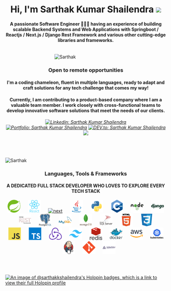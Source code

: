 
<h1 align="center">Hi, I'm Sarthak Kumar Shailendra <img src="https://media.giphy.com/media/hvRJCLFzcasrR4ia7z/giphy.gif" width="25px"> </h1>

<h4 align="center">A passionate Software Engineer 👨🏻‍💻 having an experience of building scalable Backend Systems and Web Applications with Springboot / Reactjs / Next.js / Django Rest Framework and various other cutting-edge libraries and frameworks.</h4>
<br>
<img align="right" width="350" alt="Sarthak" src="https://github.com/user-attachments/assets/1933184a-6255-4efb-b3be-2e1a8f77dae5">
<!-- https://github.com/user-attachments/assets/b1ecfb32-df29-4ed8-9734-8c470d5c3db4 -->

<br>

<h3 align="center">Open to remote opportunities </h3>

<h4 align="center"> I'm a coding chameleon, fluent in multiple languages, ready to adapt and craft solutions for any tech challenge that comes my way! </h4>

<h4 align="center"> Currently, I am contributing to a product-based company where I am a valuable team member. I work closely with cross-functional teams to develop innovative software solutions that meet the needs of our clients. </h4>

<h6 align="center">

[![Linkedin: Sarthak Kumar Shailendra](https://img.shields.io/badge/-Sarthak%20Kumar%20Shailendra-blue?style=flat-square&logo=linkedin&logoColor=white&link=https://www.linkedin.com/in/sarthak-kumar-shailendra/)](https://www.linkedin.com/in/sarthak-kumar-shailendra/)
[![Portfolio: Sarthak Kumar Shailendra](https://img.shields.io/badge/-👨🏻‍💻%20Portfolio-steelblue?style=flat-square&logo=&logoColor=white&link=https://sarthak-kumar-shailendra.github.io/portfolio/)](https://sarthak-kumar-shailendra.github.io/portfolio/)
[![DEV.to: Sarthak Kumar Shailendra](https://img.shields.io/badge/-Blogs-white?style=flat-square&logo=dev.to&logoColor=black&link=https://dev.to/sarthakkumarshailendra)](https://dev.to/sarthakkumarshailendra)
![](https://komarev.com/ghpvc/?username=sarthak-kumar-shailendra&color=0f77bd&style=flat)
</h6>
<!-- <div class="button2-margin"><a class="main-button" href="https://drive.google.com/file/d/1Csq5_jc6Oo0goOVYkmU5b8whCXvz6b00/view" target="_blank">See my resume</a></div> -->

<br>
<br>
<img align="left" width="350" alt="Sarthak" src="https://github.com/user-attachments/assets/eab249b3-4587-404d-b452-ed51d03c4c45">
<!-- https://github.com/user-attachments/assets/e8aa10cb-682f-4f57-90ed-edfd97d688ab -->

<br>
<div>
<h3 align="center"> Languages, Tools & Frameworks </h3>
<h4 align="center">A DEDICATED FULL STACK DEVELOPER WHO LOVES TO EXPLORE EVERY TECH STACK</h4>
</div>
<div align="center">

[<img src="https://raw.githubusercontent.com/devicons/devicon/master/icons/spring/spring-original.svg" alt="spring" height="40"/>](https://spring.io/)
&nbsp;&nbsp;&nbsp;&nbsp;
[<img src="https://raw.githubusercontent.com/devicons/devicon/master/icons/react/react-original-wordmark.svg" alt="react" height="40"/>](https://reactjs.org/)
&nbsp;&nbsp;&nbsp;&nbsp;
[<img src="https://cdn.jsdelivr.net/gh/devicons/devicon@latest/icons/nextjs/nextjs-original.svg" alt="next" height="40"/>](https://nextjs.org/)
&nbsp;&nbsp;&nbsp;&nbsp;
[<img src="https://raw.githubusercontent.com/devicons/devicon/master/icons/java/java-original.svg" alt="java" height="40"/>](https://www.java.com/)
&nbsp;&nbsp;&nbsp;&nbsp;
[<img src="https://raw.githubusercontent.com/devicons/devicon/master/icons/python/python-original.svg" alt="python" height="40"/>](https://www.python.org/)
&nbsp;&nbsp;&nbsp;&nbsp;
[<img src="https://raw.githubusercontent.com/devicons/devicon/master/icons/cplusplus/cplusplus-original.svg" alt="cplusplus" height="40"/>](https://www.w3schools.com/cpp/)
&nbsp;&nbsp;&nbsp;&nbsp;
[<img src="https://raw.githubusercontent.com/devicons/devicon/master/icons/nodejs/nodejs-original-wordmark.svg" alt="nodejs" height="40"/>](https://nodejs.org)
&nbsp;&nbsp;&nbsp;&nbsp;
[<img src="https://raw.githubusercontent.com/devicons/devicon/master/icons/django/django-plain-wordmark.svg" alt="django" height="40"/>](https://www.djangoproject.com/)
&nbsp;&nbsp;&nbsp;&nbsp;
[<img src="https://raw.githubusercontent.com/devicons/devicon/master/icons/djangorest/djangorest-original-wordmark.svg" alt="djangorest" height="40"/>](https://www.django-rest-framework.org/)
&nbsp;&nbsp;&nbsp;&nbsp;
[<img src="https://raw.githubusercontent.com/devicons/devicon/master/icons/postgresql/postgresql-original-wordmark.svg" alt="postgresql" height="40"/>](https://www.postgresql.org/)
&nbsp;&nbsp;&nbsp;&nbsp;
[<img src="https://raw.githubusercontent.com/devicons/devicon/master/icons/mysql/mysql-original-wordmark.svg" alt="mysql" height="40"/>](https://www.mysql.com/)
&nbsp;&nbsp;&nbsp;&nbsp;
[<img src="https://raw.githubusercontent.com/devicons/devicon/master/icons/mongodb/mongodb-original-wordmark.svg" alt="mongodb" height="40"/>](https://www.mongodb.com/)
&nbsp;&nbsp;&nbsp;&nbsp;
[<img src="https://raw.githubusercontent.com/devicons/devicon/master/icons/microsoftsqlserver/microsoftsqlserver-original-wordmark.svg" alt="microsoftsqlserver" height="40"/>](https://www.microsoft.com/en-in/sql-server/sql-server-downloads/)
&nbsp;&nbsp;&nbsp;&nbsp;
[<img src="https://raw.githubusercontent.com/devicons/devicon/master/icons/html5/html5-original-wordmark.svg" alt="html5" height="40"/>](https://www.w3.org/html/)
&nbsp;&nbsp;&nbsp;&nbsp;
[<img src="https://raw.githubusercontent.com/devicons/devicon/master/icons/css3/css3-original.svg" alt="css3" height="40"/>](https://www.w3schools.com/css/)
&nbsp;&nbsp;&nbsp;&nbsp;
[<img src="https://raw.githubusercontent.com/devicons/devicon/master/icons/javascript/javascript-original.svg" alt="javascript" height="40"/>](https://www.w3schools.com/js/)
&nbsp;&nbsp;&nbsp;&nbsp;
[<img src="https://raw.githubusercontent.com/devicons/devicon/master/icons/typescript/typescript-original.svg" alt="typescript" height="40"/>](https://www.typescriptlang.org/)
&nbsp;&nbsp;&nbsp;&nbsp;
[<img src="https://raw.githubusercontent.com/devicons/devicon/master/icons/redux/redux-original.svg" alt="redux" height="40"/>](https://redux.js.org/)
&nbsp;&nbsp;&nbsp;&nbsp;
[<img src="https://raw.githubusercontent.com/devicons/devicon/master/icons/tailwindcss/tailwindcss-original.svg" alt="tailwindcss" height="40"/>](https://tailwindcss.com/)
&nbsp;&nbsp;&nbsp;&nbsp;
[<img src="https://raw.githubusercontent.com/devicons/devicon/master/icons/redis/redis-original-wordmark.svg" alt="redis" height="40"/>](https://redis.io/)
&nbsp;&nbsp;&nbsp;&nbsp;
[<img src="https://raw.githubusercontent.com/devicons/devicon/master/icons/docker/docker-original-wordmark.svg" alt="docker" height="40"/>](https://www.docker.com/)
&nbsp;&nbsp;&nbsp;&nbsp;
[<img src="https://raw.githubusercontent.com/devicons/devicon/master/icons/amazonwebservices/amazonwebservices-original-wordmark.svg" alt="aws" height="40"/>](https://aws.amazon.com/)
&nbsp;&nbsp;&nbsp;&nbsp;
[<img src="https://raw.githubusercontent.com/devicons/devicon/master/icons/kubernetes/kubernetes-original-wordmark.svg" alt="kubernetes" height="40"/>](https://kubernetes.io/)
&nbsp;&nbsp;&nbsp;&nbsp;
[<img src="https://raw.githubusercontent.com/devicons/devicon/master/icons/jenkins/jenkins-original.svg" alt="jenkins" height="40"/>](https://www.jenkins.io)
&nbsp;&nbsp;&nbsp;&nbsp;
[<img src="https://raw.githubusercontent.com/devicons/devicon/master/icons/git/git-original.svg" alt="git" height="40"/>](https://git-scm.com/)
&nbsp;&nbsp;&nbsp;&nbsp;
[<img src="https://raw.githubusercontent.com/devicons/devicon/master/icons/sentry/sentry-original-wordmark.svg" alt="sentry" height="40"/>](https://sentry.io)

</div>

<br>
<br>

[![An image of @sarthakkshailendra's Holopin badges, which is a link to view their full Holopin profile](https://holopin.me/sarthakkshailendra)](https://holopin.io/@sarthakkshailendra)



<!--
https://github.com/user-attachments/assets/cfc7f507-dee0-43cd-9795-02893623e163
https://github.com/user-attachments/assets/ada59e89-3cdd-4be1-929c-b4b2fff51861
https://github.com/user-attachments/assets/90c018fa-76f7-415c-baa1-30db6da4da97
<p>&nbsp;<img align="center" src="https://github-readme-stats.vercel.app/api?username=sarthak-kumar-shailendra&show_icons=true&locale=en" alt="sarthak-kumar-shailendra" /></p>

<p><img align="center" src="https://github-readme-streak-stats.herokuapp.com/?user=sarthak-kumar-shailendra&" alt="sarthak-kumar-shailendra" /></p>
-->
<!--
**sarthak-kumar-shailendra/sarthak-kumar-shailendra** is a ✨ _special_ ✨ repository because its `README.md` (this file) appears on your GitHub profile.

Here are some ideas to get you start
ed:

- 🔭 I’m currently working on ...
- 🌱 I’m currently learning ...
- 👯 I’m looking to collaborate on ...
- 🤔 I’m looking for help with ...
- 💬 Ask me about ...
- 📫 How to reach me: ...
- 😄 Pronouns: ...
- ⚡ Fun fact: ...
-->
